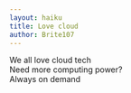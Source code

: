 ```yaml
---
layout: haiku
title: Love cloud
author: Brite107
---
```


We all love cloud tech<br>
Need more computing power?<br>
Always on demand<br>
